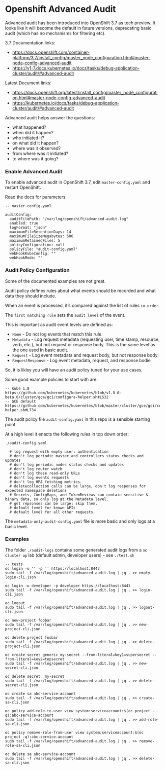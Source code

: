 # Openshift Advanced Audit

Advanced audit has been introduced into OpenShift 3.7 as tech preview. It looks like it will become the default in future versions, deprecating basic audit (which has no mechanisms for filtering etc).

3.7 Documentation links:
- https://docs.openshift.com/container-platform/3.7/install_config/master_node_configuration.html#master-node-config-advanced-audit
- https://v1-7.docs.kubernetes.io/docs/tasks/debug-application-cluster/audit/#advanced-audit

Latest Document links:
- https://docs.openshift.org/latest/install_config/master_node_configuration.html#master-node-config-advanced-audit
- https://kubernetes.io/docs/tasks/debug-application-cluster/audit/#advanced-audit

Advanced audit helps answer the questions:

- what happened?
- when did it happen?
- who initiated it?
- on what did it happen?
- where was it observed?
- from where was it initiated?
- to where was it going?

### Enable Advanced Audit

To enable advanced audit in OpenShift 3.7, edit `master-config.yaml` and restart OpenShift.

Read the docs for parameters

```
-- master-config.yaml

auditConfig:
  auditFilePath: "/var/log/openshift/advanced-audit.log"
  enabled: true
  logFormat: "json"
  maximumFileRetentionDays: 14
  maximumFileSizeMegabytes: 500
  maximumRetainedFiles: 5
  policyConfiguration: null
  policyFile: "audit-config.yaml"
  webHookKubeConfig: ""
  webHookMode: ""
```

### Audit Policy Configuration

Some of the documented examples are not great.

Audit policy defines rules about what events should be recorded and what data they should include.

When an event is processed, it’s compared against the list of rules `in order`.

The `first matching rule` sets the `audit level` of the event.

This is important as audit event levels are defined as:

- `None` - Do not log events that match this rule.
- `Metadata` - Log request metadata (requesting user, time stamp, resource, verb, etc.), but not request or response body. This is the same level as the one used in basic audit.
- `Request` - Log event metadata and request body, but not response body.
- `RequestResponse` - Log event metadata, request, and response bodie

So, it is likley you will have an audit policy tuned for your use cases.

Some good example policies to start with are:

```
-- Kube 1.8
https://github.com/kubernetes/kubernetes/blob/v1.8.0-beta.0/cluster/gce/gci/configure-helper.sh#L532
-- GCE default
https://github.com/kubernetes/kubernetes/blob/master/cluster/gce/gci/configure-helper.sh#L734
```

The audit policy file `audit-config.yaml` in this repo is a sensible starting point.

At a high level it enacts the following rules in top down order:

```
./audit-config.yaml

  # log request with empty user: authentication
  # don't log periodic master and controllers status checks and updates
  # don't log periodic nodes status checks and updates
  # don't log router watch
  # don't log these read-only URLs
  # don't log events requests
  # don't log HPA fetching metrics.
  # deletecollection calls can be large, don't log responses for expected namespace deletions
  # Secrets, ConfigMaps, and TokenReviews can contain sensitive & binary data, so only log at the Metadata level.
  # get repsonses can be large; skip them.
  # default level for known APIs
  # default level for all other requests.
```

The `metadata-only-audit-config.yaml` file is more basic and only logs at a basic level.

### Examples

The folder `./audit-logs` contains some generated audit logs from a `oc cluster up` lab (default admin, developer users) - see `./test.sh`

```
-- tests
oc login -u '' -p '' https://localhost:8443
sudo tail -f /var/log/openshift/advanced-audit.log | jq . >> empty-login-cli.json

oc login -u developer -p developer https://localhost:8443
sudo tail -f /var/log/openshift/advanced-audit.log | jq . >> login-cli.json

oc logout
sudo tail -f /var/log/openshift/advanced-audit.log | jq . >> logout-cli.json

oc new-project foobar
sudo tail -f /var/log/openshift/advanced-audit.log | jq . >> new-project-cli.json

oc delete project foobar
sudo tail -f /var/log/openshift/advanced-audit.log | jq . >> delete-project-cli.json

oc create secret generic my-secret --from-literal=key1=supersecret --from-literal=key2=topsecret
sudo tail -f /var/log/openshift/advanced-audit.log | jq . >> new-secret-cli.json

oc delete secret  my-secret
sudo tail -f /var/log/openshift/advanced-audit.log | jq . >> delete-secret-cli.json

oc create sa abc-service-account
sudo tail -f /var/log/openshift/advanced-audit.log | jq . >> create-sa-cli.json

oc policy add-role-to-user view system:serviceaccount:$(oc project -q):abc-service-account
sudo tail -f /var/log/openshift/advanced-audit.log | jq . >> add-role-sa-cli.json

oc policy remove-role-from-user view system:serviceaccount:$(oc project -q):abc-service-account
sudo tail -f /var/log/openshift/advanced-audit.log | jq . >> remove-role-sa-cli.json

oc delete sa abc-service-account
sudo tail -f /var/log/openshift/advanced-audit.log | jq . >> delete-sa-cli.json
```
